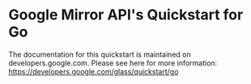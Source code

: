 Google Mirror API's Quickstart for Go
========================

The documentation for this quickstart is maintained on developers.google.com.
Please see here for more information:
https://developers.google.com/glass/quickstart/go
